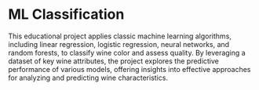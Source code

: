 # ML Classification
This educational project applies classic machine learning algorithms, including linear regression, logistic regression, neural networks, and random forests, to classify wine color and assess quality. By leveraging a dataset of key wine attributes, the project explores the predictive performance of various models, offering insights into effective approaches for analyzing and predicting wine characteristics.
